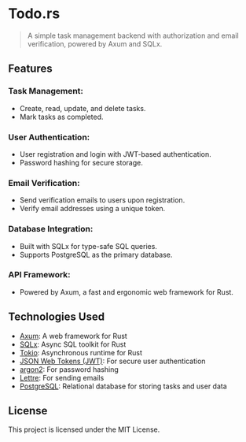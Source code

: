 # Todo.rs

> A simple task management backend with authorization and email verification, powered by Axum and SQLx.

## Features

### Task Management:

- Create, read, update, and delete tasks.
- Mark tasks as completed.

### User Authentication:

- User registration and login with JWT-based authentication.
- Password hashing for secure storage.

### Email Verification:

- Send verification emails to users upon registration.
- Verify email addresses using a unique token.

### Database Integration:

- Built with SQLx for type-safe SQL queries.
- Supports PostgreSQL as the primary database.

### API Framework:

- Powered by Axum, a fast and ergonomic web framework for Rust.

## Technologies Used

- [Axum](https://github.com/tokio-rs/axum): A web framework for Rust
- [SQLx](https://github.com/launchbadge/sqlx): Async SQL toolkit for Rust
- [Tokio](https://github.com/tokio-rs/tokio): Asynchronous runtime for Rust
- [JSON Web Tokens (JWT)](https://github.com/Keats/jsonwebtoken): For secure user authentication
- [argon2](https://github.com/RustCrypto/password-hashes): For password hashing
- [Lettre](https://github.com/lettre/lettre): For sending emails
- [PostgreSQL](https://www.postgresql.org): Relational database for storing tasks and user data

## License

This project is licensed under the MIT License.
